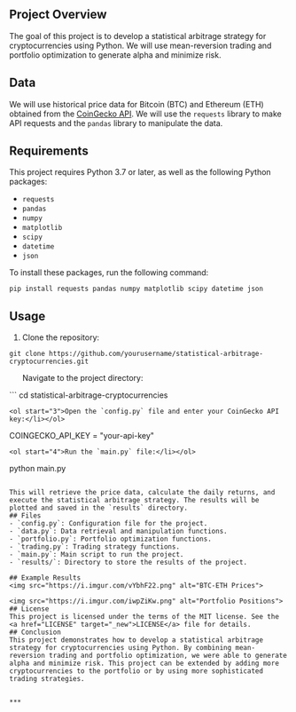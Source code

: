 ## Project Overview
The goal of this project is to develop a statistical arbitrage strategy for cryptocurrencies using Python. We will use mean-reversion trading and portfolio optimization to generate alpha and minimize risk.
## Data
We will use historical price data for Bitcoin (BTC) and Ethereum (ETH) obtained from the <a href="https://www.coingecko.com/api/documentations/v3" target="_new">CoinGecko API</a>. We will use the `requests` library to make API requests and the `pandas` library to manipulate the data.
## Requirements
This project requires Python 3.7 or later, as well as the following Python packages:

- `requests`
- `pandas`
- `numpy`
- `matplotlib`
- `scipy`
- `datetime`
- `json`


To install these packages, run the following command:

```
pip install requests pandas numpy matplotlib scipy datetime json

```
## Usage
1. Clone the repository:


```
git clone https://github.com/yourusername/statistical-arbitrage-cryptocurrencies.git

```
<ol start="2">Navigate to the project directory:</li></ol>
```
cd statistical-arbitrage-cryptocurrencies

```
<ol start="3">Open the `config.py` file and enter your CoinGecko API key:</li></ol>
```
COINGECKO_API_KEY = "your-api-key"

```
<ol start="4">Run the `main.py` file:</li></ol>
```
python main.py

```

This will retrieve the price data, calculate the daily returns, and execute the statistical arbitrage strategy. The results will be plotted and saved in the `results` directory.
## Files
- `config.py`: Configuration file for the project.
- `data.py`: Data retrieval and manipulation functions.
- `portfolio.py`: Portfolio optimization functions.
- `trading.py`: Trading strategy functions.
- `main.py`: Main script to run the project.
- `results/`: Directory to store the results of the project.

## Example Results
<img src="https://i.imgur.com/vYbhF22.png" alt="BTC-ETH Prices">

<img src="https://i.imgur.com/iwpZiKw.png" alt="Portfolio Positions">
## License
This project is licensed under the terms of the MIT license. See the <a href="LICENSE" target="_new">LICENSE</a> file for details.
## Conclusion
This project demonstrates how to develop a statistical arbitrage strategy for cryptocurrencies using Python. By combining mean-reversion trading and portfolio optimization, we were able to generate alpha and minimize risk. This project can be extended by adding more cryptocurrencies to the portfolio or by using more sophisticated trading strategies.


***
